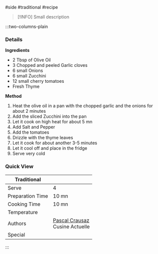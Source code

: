 #side #traditional #recipe

> [!INFO]
> Small description

:::two-columns-plain

### Details
**Ingredients**

- 2 Tbsp of Olive Oil
- 3 Chopped and peeled Garlic cloves
- 6 small Onions
- 6 small Zucchini
- 12 small cherry tomatoes
- Fresh Thyme


**Method**

1. Heat the olive oil in a pan with the chopped garlic and the onions for about 2 minutes
2. Add the sliced Zucchini into the pan
3. Let it cook on high heat for about 5 mn
4. Add Salt and Pepper
5. Add the tomatoes
6. Drizzle with the thyme leaves
7. Let it cook for about another 3-5 minutes
8. Let it cool off and place in the fridge
9. Serve very cold



### Quick View
| Traditional      |                                                |
| ---------------- | ---------------------------------------------- |
| Serve            | 4                                              |
| Preparation Time | 10 mn                                          |
| Cooking Time     | 10 mn                                          |
| Temperature      |                                                |
| Authors          | [Pascal Crausaz](mailto:pascal@askpascal.com)  <br>Cusine Actuelle |
| Special          |                                                |

:::

